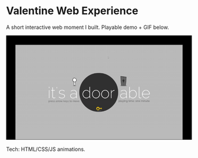 # Valentine Web Experience
A short interactive web moment I built. Playable demo + GIF below.

![walkthrough](https://raw.githubusercontent.com/rjhagroosing2023/Valentine-s-Day-2024/main/Valentine%27s%20Day%202024.gif)

Tech: HTML/CSS/JS animations.
